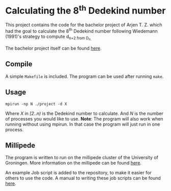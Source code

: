 
# Calculating the 8<sup>th</sup> Dedekind number

This project contains the code for the bachelor project of Arjen T. Z.
 which had the goal to calculate the 8<sup>th</sup> Dedekind number following
 Wiedemann (1991)'s strategy to compute d<sub>n+2</sup> from D<sub>n</sup>.

The bachelor project itself can be found [here](http://irs.ub.rug.nl/dbi/51deb7b40990d "Finding the 8<sup>th</sup> Dedekind Number").

## Compile

A simple `Makefile` is included. The program can be used after running `make`.

## Usage

    mpirun -np N ./project -d X

Where *X* in *[2..n)* is the Dedekind number to calculate. And *N* is the number
 of processes you would like to use. **Note**: The program will also work when
 running without using mpirun. In that case the program will just run in one
 process.

## Millipede

The program is written to run on the millipede cluster of the University of
 Groningen. More information on the millipede can be found [here](http://www.rug.nl/science-and-society/centre-for-information-technology/research/hpcv/publications/docs/millipede_man/millipede-cluster-user-guide_-introduction "Millipede cluster user guide").

An example Job script is added to the repository, to make it easier for others
 to use the code. A manual to writing these job scripts can be found [here](http://www.rug.nl/science-and-society/centre-for-information-technology/research/hpcv/publications/docs/millipede_man/millipede-cluster-user-guide_-submitting-jobs "Millipede cluster submitting jobs").
